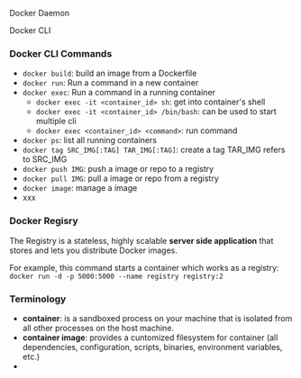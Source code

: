 Docker Daemon

Docker CLI

### Docker CLI Commands

- `docker build`: build an image from a Dockerfile
- `docker run`: Run a command in a new container
- `docker exec`: Run a command in a running container
  - `docker exec -it <container_id> sh`: get into container's shell
  - `docker exec -it <container_id> /bin/bash`: can be used to start multiple cli
  - `docker exec <container_id> <command>`: run command
- `docker ps`: list all running containers
- `docker tag SRC_IMG[:TAG] TAR_IMG[:TAG]`: create a tag TAR_IMG refers to SRC_IMG
- `docker push IMG`: push a image or repo to a registry
- `docker pull IMG`: pull a image or repo from a registry
- `docker image`: manage a image
- xxx

### Docker Regisry

The Registry is a stateless, highly scalable **server side application** that stores and lets you distribute Docker images. 

For example, this command starts a container which works as a registry: `docker run -d -p 5000:5000 --name registry registry:2`

### Terminology

- **container**: is a sandboxed process on your machine that is isolated from all other processes on the host machine.
- **container image**: provides a cuntomized filesystem for container (all dependencies, configuration, scripts, binaries, environment variables, etc.)
- ​